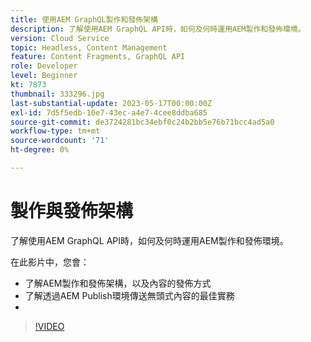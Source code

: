 ```yaml
---
title: 使用AEM GraphQL製作和發佈架構
description: 了解使用AEM GraphQL API時，如何及何時運用AEM製作和發佈環境。
version: Cloud Service
topic: Headless, Content Management
feature: Content Fragments, GraphQL API
role: Developer
level: Beginner
kt: 7873
thumbnail: 333296.jpg
last-substantial-update: 2023-05-17T00:00:00Z
exl-id: 7d5f5edb-10e7-43ec-a4e7-4cee8ddba685
source-git-commit: de3724281bc34ebf0c24b2bb5e76b71bcc4ad5a0
workflow-type: tm+mt
source-wordcount: '71'
ht-degree: 0%

---
```


# 製作與發佈架構

了解使用AEM GraphQL API時，如何及何時運用AEM製作和發佈環境。

在此影片中，您會：

+ 了解AEM製作和發佈架構，以及內容的發佈方式
+ 了解透過AEM Publish環境傳送無頭式內容的最佳實務
+ 
>[!VIDEO](https://video.tv.adobe.com/v/333296?quality=12&learn=on)
